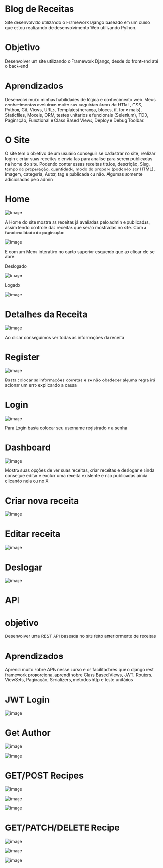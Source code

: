 # Blog de Receitas
Site desenvolvido utilizando o Framework Django baseado em um curso que estou realizando de desenvolvimento Web utilizando Python.

# Objetivo
Desenvolver um site utilizando o Framework Django, desde do front-end até o back-end

# Aprendizados
Desenvolvi muito minhas habilidades de lógica e conhecimento web. Meus conhecimentos evoluiram muito nas seguintes áreas de HTML, CSS, Python, Git, Views, URLs, Templates(herança, blocos, if, for e mais), Staticfiles, Models, ORM, testes unitarios e funcionais (Selenium), TDD, Paginação, Functional e Class Based Views, Deploy e Debug Toolbar.

# O Site
O site tem o objetivo de um usuário conseguir se cadastrar no site, realizar login e criar suas receitas e envia-las para analise para serem publicadas na home do site. Podendo conter essas receitas titulos, descrição, Slug, tempo de preparação, quantidade, modo de preparo (podendo ser HTML), imagem, categoria, Autor, tag e publicada ou não. Algumas somente adicionadas pelo admin

# Home 

![image](https://user-images.githubusercontent.com/94979678/211163475-d6628e81-771c-48d4-b5f0-f15a75919900.png)

A Home do site mostra as receitas já avaliadas pelo admin e publicadas, assim tendo controle das receitas que serão mostradas no site. Com a funcionalidade de paginação:

![image](https://user-images.githubusercontent.com/94979678/211163553-c01ca796-d7dc-4aa3-8fe9-2548a6f764d0.png)

E com um Menu interativo no canto superior esquerdo que ao clicar ele se abre:

Deslogado

![image](https://user-images.githubusercontent.com/94979678/211163801-6f49ff6c-618a-4333-99de-ace3878cbaf3.png)

Logado

![image](https://user-images.githubusercontent.com/94979678/211163823-7cabd5bc-b46f-4b3c-950c-6cfe9ea01242.png)

# Detalhes da Receita

![image](https://user-images.githubusercontent.com/94979678/211164137-1583b56a-383b-4b1e-acfc-6da8ea46716f.png)

Ao clicar conseguimos ver todas as informações da receita

# Register

![image](https://user-images.githubusercontent.com/94979678/211163670-34d8f476-7673-426c-9b18-f659fb64bd7c.png)

Basta colocar as informações corretas e se não obedecer alguma regra irá acionar um erro explicando a causa


# Login

![image](https://user-images.githubusercontent.com/94979678/211163640-4032aa50-dc08-4121-87e5-7b05e193e9cf.png)

Para Login basta colocar seu username registrado e a senha

# Dashboard

![image](https://user-images.githubusercontent.com/94979678/211163929-738993f0-f18a-439b-9929-d8b64a32feb0.png)

Mostra suas opções de ver suas receitas, criar receitas e deslogar e ainda consegue editar e excluir uma receita existente e não publicadas ainda clicando nela ou no X

# Criar nova receita

![image](https://user-images.githubusercontent.com/94979678/211163946-4eaab35e-2c08-4e10-915d-19540bb16151.png)

# Editar receita

![image](https://user-images.githubusercontent.com/94979678/211163968-a8db7b02-0b5b-4407-9043-846188305126.png)

# Deslogar

![image](https://user-images.githubusercontent.com/94979678/211163977-f20a40bd-94e2-4d8c-8736-a70b209d69de.png)

# API

# objetivo
Desenvolver uma REST API baseada no site feito anteriormente de receitas

# Aprendizados
Aprendi muito sobre APIs nesse curso e os facilitadores que o django rest framework proporciona, aprendi sobre Class Based Views, JWT, Routers, ViewSets, Paginação, Serializers, métodos http e teste unitários

# JWT Login

![image](https://user-images.githubusercontent.com/94979678/212483480-0202b1bd-d4b8-4152-b1ee-e860e360ecdd.png)

# Get Author

![image](https://user-images.githubusercontent.com/94979678/212483313-c2974c14-b46f-4c6b-bc1d-9bf3dd2a0e96.png)

![image](https://user-images.githubusercontent.com/94979678/212483323-99bad28e-0872-449c-ab2c-c5fc6cf2a3bb.png)

# GET/POST Recipes

![image](https://user-images.githubusercontent.com/94979678/212483341-2374bda7-ec85-42bb-a4e9-a12eae6374a6.png)

![image](https://user-images.githubusercontent.com/94979678/212483364-8521a170-a48b-442b-a9e7-96a00131f82e.png)

![image](https://user-images.githubusercontent.com/94979678/212483356-80d7485d-22bf-4742-9d8f-246075dc32d2.png)

# GET/PATCH/DELETE Recipe

![image](https://user-images.githubusercontent.com/94979678/212483381-35b51c28-b213-49dc-b2da-face63759fa0.png)

![image](https://user-images.githubusercontent.com/94979678/212483387-e3e8a802-1fa3-48d0-a989-bf2f8be08118.png)

![image](https://user-images.githubusercontent.com/94979678/212483400-579d3643-77f1-4909-8839-7c28ec0a8385.png)





